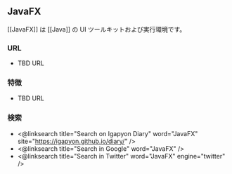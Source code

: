 ## JavaFX

[[JavaFX]] は [[Java]] の UI ツールキットおよび実行環境です。

### URL

* TBD URL

### 特徴

* TBD URL

### 検索

* <@linksearch title="Search on Igapyon Diary" word="JavaFX" site="https://igapyon.github.io/diary/" />
* <@linksearch title="Search in Google" word="JavaFX" />
* <@linksearch title="Search in Twitter" word="JavaFX" engine="twitter" />

